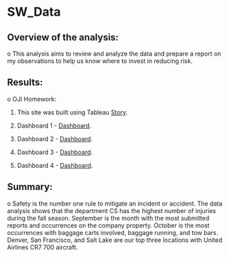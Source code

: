 # SW_Data

## Overview of the analysis:
o   This analysis aims to review and analyze the data and prepare a report on my observations to help us know where to invest in reducing risk.

## Results:
o   OJI Homework:

1. This site was built using Tableau [Story](https://public.tableau.com/app/profile/antwan.wrancher/viz/SWStory/SW).

2. Dashboard 1 - [Dashboard](https://public.tableau.com/app/profile/antwan.wrancher/viz/MedCareandLocation/Dashboard1).

3. Dashboard 2 - [Dashboard](https://public.tableau.com/app/profile/antwan.wrancher/viz/DepartmentInjuriesandSafeguard/Dashboard2).

4. Dashboard 3 - [Dashboard](https://public.tableau.com/app/profile/antwan.wrancher/viz/SafeguardsUsedOSHA/Dashboard3).

5. Dashboard 4 - [Dashboard](https://public.tableau.com/app/profile/antwan.wrancher/viz/SWAircraftPartnersMonthReport/Dashboard4).

## Summary:
o   Safety is the number one rule to mitigate an incident or accident. The data analysis shows that the department CS has the highest number of injuries during the fall season. September is the month with the most submitted reports and occurrences on the company property. October is the most occurrences with baggage carts involved, baggage running, and tow bars. Denver, San Francisco, and Salt Lake are our top three locations with United Airlines CR7 700 aircraft.